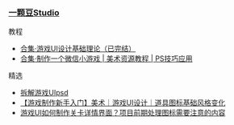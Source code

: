 ### [一颗豆Studio](https://space.bilibili.com/4764153/?spm_id_from=333.1391.0.0)

教程

- [  合集·游戏UI设计基础理论（已完结）](https://space.bilibili.com/4764153/lists/1505784?type=season)
- [合集·制作一个微信小游戏 | 美术资源教程 | PS技巧应用](https://space.bilibili.com/4764153/lists/4721878?type=season)

精选
- [拆解游戏UIpsd](https://www.bilibili.com/video/BV1qM411G7hi/?spm_id_from=333.1391.0.0)
- [【游戏制作新手入门】美术｜游戏UI设计｜道具图标基础风格变化](https://www.bilibili.com/video/BV1eG4y1z7p6/?spm_id_from=333.1391.0.0)
- [游戏UI如何制作关卡详情界面？项目前期处理图标需要注意的内容](https://www.bilibili.com/video/BV1kirsYSE19/?spm_id_from=333.1391.0.0)